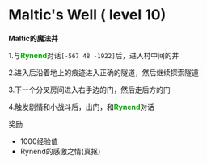 # Maltic's Well ( level 10)
**Maltic的魔法井**

1.与<font color=00AA00>**Rynend**</font>对话`[-567 48 -1922]`后，进入村中间的井

2.进入后沿着地上的痕迹进入正确的隧道，然后继续探索隧道

3.下一个分叉房间进入右手边的门，然后走后方的门

4.触发剧情和小战斗后，出门，和<font color=00AA00>**Rynend**</font>对话

奖励

+ 1000经验值
+ Rynend的感激之情(真抠)
